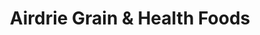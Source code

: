 ---
title: "Airdrie Grain & Health Foods"
url: /airdrie/airdrie-grain-und-health-foods/
shop: Bioladen
---